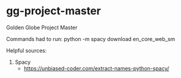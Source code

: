 # gg-project-master
Golden Globe Project Master

Commands had to run:
python -m spacy download en_core_web_sm

Helpful sources:
1. Spacy
   - https://unbiased-coder.com/extract-names-python-spacy/
